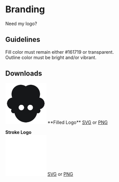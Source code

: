 # Branding
Need my logo?

## Guidelines
Fill color must remain either #161719 or transparent.  
Outline color must be bright and/or vibrant.

## Downloads
<img src="https://raw.githubusercontent.com/jadc/branding/master/jad.svg?sanitize=true" width="128px" height="128px" />
**Filled Logo**  
<a href="https://raw.githubusercontent.com/jadc/branding/master/jad.svg?sanitize=true" download>SVG</a> or <a href="https://github.com/jadc/branding/raw/master/jad.png" download>PNG</a>

**Stroke Logo**  
<img src="https://raw.githubusercontent.com/jadc/branding/master/jad-stroke.svg?sanitize=true" width="128px" height="128px" />
<a href="https://raw.githubusercontent.com/jadc/branding/master/jad-stroke.svg?sanitize=true" download>SVG</a> or <a href="https://github.com/jadc/branding/raw/master/jad-stroke.png" download>PNG</a>
